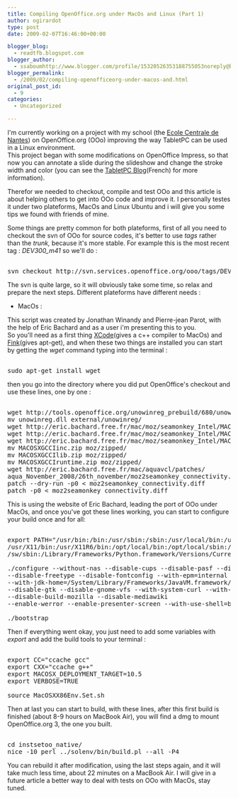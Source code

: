 ```yaml
---
title: Compiling OpenOffice.org under MacOs and Linux (Part 1)
author: ogirardot
type: post
date: 2009-02-07T16:46:00+00:00

blogger_blog:
  - readtfb.blogspot.com
blogger_author:
  - ssaboumhttp://www.blogger.com/profile/15320526353188755053noreply@blogger.com
blogger_permalink:
  - /2009/02/compiling-openofficeorg-under-macos-and.html
original_post_id:
  - 9
categories:
  - Uncategorized

---
```

<!--more-->
I'm currently working on a project with my school (the [Ecole Centrale de Nantes][1]) on OpenOffice.org (OOo) improving the way TabletPC can be used in a Linux environment.  
This project began with some modifications on OpenOffice Impress, so that now you can annotate a slide during the slideshow and change the stroke width and color (you can see the [TabletPC Blog][2](French) for more information).

Therefor we needed to checkout, compile and test OOo and this article is about helping others to get into OOo code and improve it. I personally testes it under two plateforms, MacOs and Linux Ubuntu and i will give you some tips we found with friends of mine.

Some things are pretty common for both plateforms, first of all you need to checkout the svn of OOo for source codes, it's better to use <span style="font-style:italic;">tags </span>rather than the <span style="font-style:italic;">trunk, </span>because it's more stable. For example this is the most recent tag : <span style="font-style:italic;">DEV300_m41</span> so we'll do :

<pre><br />svn checkout http://svn.services.openoffice.org/ooo/tags/DEV300_m41<br /></pre>

The svn is quite large, so it will obviously take some time, so relax and prepare the next steps. Different plateforms have different needs :

  * MacOs :

This script was created by Jonathan Winandy and Pierre-jean Parot, with the help of Eric Bachard and as a user i'm presenting this to you.  
So you'll need as a first thing [XCode][3](gives a c++ compiler to MacOs) and [Fink][4](gives apt-get), and when these two things are installed you can start by getting the <span style="font-style:italic;">wget </span>command typing into the terminal :

<pre><br />sudo apt-get install wget<br /></pre>

then you go into the directory where you did put OpenOffice's checkout and use these lines, one by one :

<pre><br />wget http://tools.openoffice.org/unowinreg_prebuild/680/unowinreg.dll<br />mv unowinreg.dll external/unowinreg/<br />wget http://eric.bachard.free.fr/mac/moz/seamonkey_Intel/MACOSXGCCIinc.zip<br />wget http://eric.bachard.free.fr/mac/moz/seamonkey_Intel/MACOSXGCCIlib.zip<br />wget http://eric.bachard.free.fr/mac/moz/seamonkey_Intel/MACOSXGCCIruntime.zip<br />mv MACOSXGCCIinc.zip moz/zipped/<br />mv MACOSXGCCIlib.zip moz/zipped/<br />mv MACOSXGCCIruntime.zip moz/zipped/<br />wget http://eric.bachard.free.fr/mac/aquavcl/patches/<br />aqua_November_2008/26th_november/moz2seamonkey_connectivity.diff<br />patch --dry-run -p0 &lt; moz2seamonkey_connectivity.diff<br />patch -p0 &lt; moz2seamonkey_connectivity.diff</pre>

This is using the website of Eric Bachard, leading the port of OOo under MacOs, and once you've got these lines working, you can start to configure your build once and for all:

<pre><br />export PATH="/usr/bin:/bin:/usr/sbin:/sbin:/usr/local/bin:/usr/texbin:<br />/usr/X11/bin:/usr/X11R6/bin:/opt/local/bin:/opt/local/sbin:/sw/bin:<br />/sw/sbin:/Library/Frameworks/Python.framework/Versions/Current/bin"<br /><br />./configure --without-nas --disable-cups --disable-pasf --disable-crashdump<br />--disable-freetype --disable-fontconfig --with-epm=internal<br />--with-jdk-home=/System/Library/Frameworks/JavaVM.framework/Home<br />--disable-gtk --disable-gnome-vfs --with-system-curl --with-stlport=no<br />--disable-build-mozilla --disable-mediawiki<br />--enable-werror --enable-presenter-screen --with-use-shell=bash<br /><br />./bootstrap<br /></pre>

Then if everything went okay, you just need to add some variables with <span style="font-style:italic;">export </span>and add the build tools to your terminal :

<pre><br />export CC="ccache gcc"<br />export CXX="ccache g++"<br />export MACOSX_DEPLOYMENT_TARGET=10.5<br />export VERBOSE=TRUE<br /><br />source MacOSXX86Env.Set.sh<br /></pre>

Then at last you can start to build, with these lines, after this first build is finished (about 8-9 hours on MacBook Air), you will find a dmg to mount OpenOffice.org 3, the one you built.

<pre><br />cd instsetoo_native/<br />nice -10 perl ../solenv/bin/build.pl --all -P4<br /></pre>

You can rebuild it after modification, using the last steps again, and it will take much less time, about 22 minutes on a MacBook Air. I will give in a future article a better way to deal with tests on OOo with MacOs, stay tuned.

 [1]: http://www.ec-nantes.fr/
 [2]: https://pedagogie.ec-nantes.fr/tablet-pc
 [3]: http://developer.apple.com/TOOLS/xcode/
 [4]: http://www.finkproject.org/